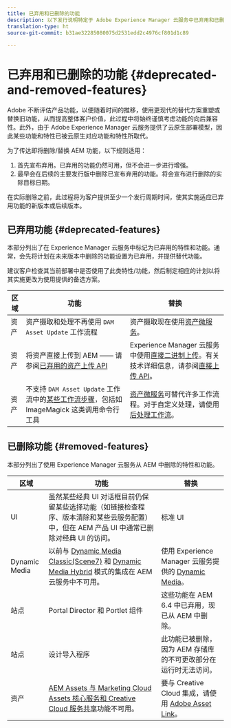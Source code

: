 ```yaml
---
title: 已弃用和已删除的功能
description: 以下发行说明特定于 Adobe Experience Manager 云服务中已弃用和已删除的功能。
translation-type: ht
source-git-commit: b31ae32285080075d2531edd2c4976cf801d1c89

---
```



# 已弃用和已删除的功能 {#deprecated-and-removed-features}

Adobe 不断评估产品功能，以便随着时间的推移，使用更现代的替代方案重塑或替换旧功能，从而提高整体客户价值，此过程中将始终谨慎考虑功能的向后兼容性。此外，由于 Adobe Experience Manager 云服务提供了云原生部署模型，因此某些功能和特性已被云原生对应功能和特性所取代。

为了传达即将删除/替换 AEM 功能，以下规则适用：

1. 首先宣布弃用。已弃用的功能仍然可用，但不会进一步进行增强。
1. 最早会在后续的主要发行版中删除已宣布弃用的功能。将会宣布进行删除的实际目标日期。

在实际删除之前，此过程将为客户提供至少一个发行周期时间，使其实施适应已弃用功能的新版本或后续版本。

## 已弃用功能 {#deprecated-features}

本部分列出了在 Experience Manager 云服务中标记为已弃用的特性和功能。通常，会先将计划在未来版本中删除的功能设置为已弃用，并提供替代功能。

建议客户检查其当前部署中是否使用了此类特性/功能，然后制定相应的计划以将其实施更改为使用提供的备选方案。

| 区域 | 功能 | 替换 |
| ------------ | ------------------ | ----------- |
| 资产 | 资产摄取和处理不再使用 `DAM Asset Update` 工作流程 | 资产摄取现在使用[资产微服务](/help/assets/asset-microservices-overview.md)。 |
| 资产 | 将资产直接上传到 AEM —— 请参阅[已弃用的资产上传 API](/help/assets/developer-reference-material-apis.md#deprecated-asset-upload-api) | Experience Manager 云服务中使用[直接二进制上传](/help/assets/add-assets.md)。有关技术详细信息，请参阅[直接上传 API](/help/assets/developer-reference-material-apis.md#overview-binary-upload)。 |
| 资产 | 不支持 `DAM Asset Update` 工作流中的[某些工作流步骤](/help/assets/developer-reference-material-apis.md#post-processing-workflows-steps)，包括如 ImageMagick 这类调用命令行工具 | [资产微服务](/help/assets/asset-microservices-overview.md)可替代许多工作流程。对于自定义处理，请使用[后处理工作流](/help/assets/asset-microservices-configure-and-use.md#post-processing-workflows)。 |

## 已删除功能 {#removed-features}

本部分列出了使用 Experience Manager 云服务从 AEM 中删除的特性和功能。

| 区域 | 功能 | 替换 |
| ------------ | ------------------ | ----------- |
| UI | 虽然某些经典 UI 对话框目前仍保留某些选择功能（如链接检查程序、版本清除和某些云服务配置）中，但在 AEM 产品 UI 中通常已删除对经典 UI 的访问。 | 标准 UI |
| Dynamic Media | 以前与 [Dynamic Media Classic(Scene7)](https://helpx.adobe.com/cn/experience-manager/6-5/sites/administering/using/scene7.html) 和 [Dynamic Media Hybrid](https://helpx.adobe.com/cn/experience-manager/6-5/assets/using/config-dynamic.html) 模式的集成在 AEM 云服务中不可用。 | 使用 Experience Manager 云服务提供的 [Dynamic Media](/help/assets/dynamic-media/dynamic-media.md)。 |
| 站点 | Portal Director 和 Portlet 组件 | 这些功能在 AEM 6.4 中已弃用，现已从 AEM 中删除。 |
| 站点 | 设计导入程序 | 此功能已被删除，因为 AEM 存储库的不可更改部分在运行时无法访问。 |
| 资产 | [AEM Assets 与 Marketing Cloud Assets 核心服务和 Creative Cloud 服务共享](https://docs.adobe.com/content/help/en/experience-manager-65/administering/integration/configure-assets-cc-integration.html)功能不可用。 | 要与 Creative Cloud 集成，请使用 [Adobe Asset Link](https://helpx.adobe.com/cn/enterprise/using/adobe-asset-link.html)。 |
